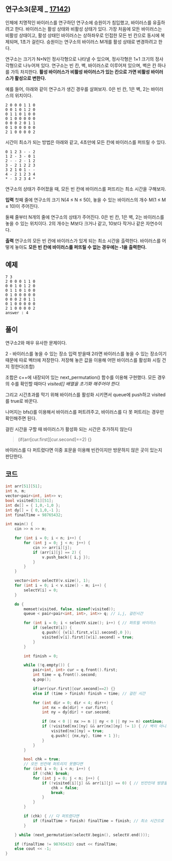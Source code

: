 
## 연구소3(문제 _ [17142](https://www.acmicpc.net/problem/17142))
인체에 치명적인 바이러스를 연구하던 연구소에 승원이가 침입했고, 바이러스를 유출하려고 한다. 바이러스는 활성 상태와 비활성 상태가 있다. 가장 처음에 모든 바이러스는 비활성 상태이고, 활성 상태인 바이러스는 상하좌우로 인접한 모든 빈 칸으로 동시에 복제되며, 1초가 걸린다. 승원이는 연구소의 바이러스 M개를 활성 상태로 변경하려고 한다.

연구소는 크기가 N×N인 정사각형으로 나타낼 수 있으며, 정사각형은 1×1 크기의 정사각형으로 나누어져 있다. 연구소는 빈 칸, 벽, 바이러스로 이루어져 있으며, 벽은 칸 하나를 가득 차지한다. **활성 바이러스가 비활성 바이러스가 있는 칸으로 가면 비활성 바이러스가 활성으로 변한다.**

예를 들어, 아래와 같이 연구소가 생긴 경우를 살펴보자. 0은 빈 칸, 1은 벽, 2는 바이러스의 위치이다.

	2 0 0 0 1 1 0
	0 0 1 0 1 2 0
	0 1 1 0 1 0 0
	0 1 0 0 0 0 0
	0 0 0 2 0 1 1
	0 1 0 0 0 0 0
	2 1 0 0 0 0 2

시간이 최소가 되는 방법은 아래와 같고, 4초만에 모든 칸에 바이러스를 퍼뜨릴 수 있다.

	0 1 2 3 - - 2
	1 2 - 3 - 0 1
	2 - - 2 - 1 2
	3 - 2 1 2 2 3
	3 2 1 0 1 - -
	4 - 2 1 2 3 4
	* - 3 2 3 4 *

연구소의 상태가 주어졌을 때, 모든 빈 칸에 바이러스를 퍼뜨리는 최소 시간을 구해보자.

**입력**
첫째 줄에 연구소의 크기 N(4 ≤ N ≤ 50), 놓을 수 있는 바이러스의 개수 M(1 ≤ M ≤ 10)이 주어진다.

둘째 줄부터 N개의 줄에 연구소의 상태가 주어진다. 0은 빈 칸, 1은 벽, 2는 바이러스를 놓을 수 있는 위치이다. 2의 개수는 M보다 크거나 같고, 10보다 작거나 같은 자연수이다.

**출력**
연구소의 모든 빈 칸에 바이러스가 있게 되는 최소 시간을 출력한다. 바이러스를 어떻게 놓아도 **모든 빈 칸에 바이러스를 퍼뜨릴 수 없는 경우에는 -1을 출력한다.**

## 예제

	7 3
	2 0 0 0 1 1 0
	0 0 1 0 1 2 0
	0 1 1 0 1 0 0
	0 1 0 0 0 0 0
	0 0 0 2 0 1 1
	0 1 0 0 0 0 0
	2 1 0 0 0 0 2
	answer : 4

  

## 풀이
연구소2와 매우 유사한 문제이다. 

2 - 바이러스를 놓을 수 있는 장소
입력 받을때 2라면 바이러스를 놓을 수 있는 장소이기 때문에 따로 벡터에 저장한다. 저장해 놓은 값을 이용해 어떤 바이러스를 활성화 시킬 건지 정한다(조합)

조합은 c++에 내장되어 있는 next_permutation() 함수를 이용해 구현했다. 
모든 경우의 수를 확인할 때마다 *visited[] 배열을 초기화 해주어야 한다.*

그리고 시간초과를 막기 위해 바이러스를 활성화 시키면서 queue에 push하고 visited를 true로 바꾼다.

나머지는 bfs()를 이용해서 바이러스를 퍼트려주고, 바이러스를 다 못 퍼트리는 경우만 확인해주면 된다.

걸린 시간을 구할 때 바이러스가 활성화 되는 시간은 추가하지 않는다

> (if(arr[cur.first][cur.second]==2) {}

바이러스를 다 퍼트렸다면 이중 포문을 이용해 빈칸이지만 방문하지 않은 곳이 있는지 판단한다. 

## 코드

```cpp
int arr[51][51];
int n, m;
vector<pair<int, int>> v;
bool visited[51][51];
int dx[] = { 1,0,-1,0 };
int dy[] = { 0,1,0,-1 };
int finalTime = 98765432;

int main() {
	cin >> n >> m;

	for (int i = 0; i < n; i++) {
		for (int j = 0; j < n; j++) {
			cin >> arr[i][j];
			if (arr[i][j] == 2) {
				v.push_back({ i,j });
			}
		}
	}

	vector<int> selectV(v.size(), 1);
	for (int i = 0; i < v.size() - m; i++) {
		selectV[i] = 0;
	}

	do {
		memset(visited, false, sizeof(visited));
		queue < pair<pair<int, int>, int>> q; // i,j, 걸린시간

		for (int i = 0; i < selectV.size(); i++) { // 퍼트릴 바이러스
			if (selectV[i]) {
				q.push({ {v[i].first,v[i].second},0 });
				visited[v[i].first][v[i].second] = true;
			}
		}

		int finish = 0;

		while (!q.empty()) {
			pair<int, int> cur = q.front().first;
			int time = q.front().second;
			q.pop();

			if(arr[cur.first][cur.second]==2) {}
			else if (time > finish) finish = time; // 걸린 시간

			for (int dir = 0; dir < 4; dir++) {
				int nx = dx[dir] + cur.first;
				int ny = dy[dir] + cur.second;

				if (nx < 0 || nx >= n || ny < 0 || ny >= n) continue;
				if (!visited[nx][ny] && arr[nx][ny] != 1) { // 벽이 아니고 방문하지 않았다면
					visited[nx][ny] = true;
					q.push({ {nx,ny}, time + 1 });
				}
			}
		}

		bool chk = true;
		// 모든 빈칸에 퍼트리지 못했다면
		for (int i = 0; i < n; i++) {
			if (!chk) break;
			for (int j = 0; j < n; j++) {
				if (!visited[i][j] && arr[i][j] == 0) { // 빈칸인데 방문을 못했다면
					chk = false;
					break;
				}
			}
		}

		if (chk) { // 다 퍼트렸다면
			if (finalTime > finish) finalTime = finish; // 최소 시간으로 업데이트
		}

	} while (next_permutation(selectV.begin(), selectV.end()));

	if (finalTime != 98765432) cout << finalTime;
	else cout << -1;
}
```